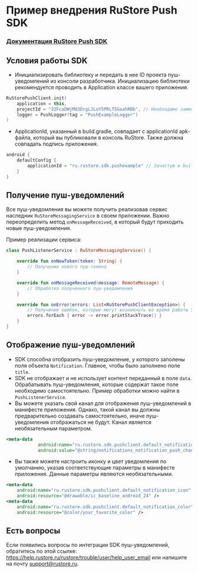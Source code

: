 # Пример внедрения RuStore Push SDK

### [Документация RuStore Push SDK](https://help.rustore.ru/rustore/for_developers/developer-documentation/sdk_push-notifications)

## Условия работы SDK

- Инициализировать библиотеку и передать в нее ID проекта пуш-уведомлений из консоли разработчика. Инициализацию библиотеки рекомендуется проводить в Application классе вашего приложения.

```kotlin
RuStorePushClient.init(
    application = this,
    projectId = "32FcaDWjM03DrgLJLoY5PRLT5GaahRBb", // Необходимо заменить на свой ID проекта пуш-уведомлений из консоли
    logger = PushLogger(tag = "PushExampleLogger")
)
```

- ApplicationId, указанный в build.gradle, совпадает с applicationId apk-файла, который вы публиковали в консоль RuStore. Также должна совпадать подпись приложения.

```kotlin
android {
    defaultConfig {
        applicationId = "ru.rustore.sdk.pushexample" // Зачастую в buildTypes приписывается .debug
    }
}
```

## Получение пуш-уведомлений

Все пуш-уведомления вы можете получить реализовав сервис наследник `RuStoreMessagingService` в своем приложении. Важно переопределить метод `onMessageReceived`, в который будут приходить новые пуш-уведомления.

Пример реализации сервиса:
```kotlin
class PushListenerService : RuStoreMessagingService() {

    override fun onNewToken(token: String) {
        // Получение нового пуш-токена
    }

    override fun onMessageReceived(message: RemoteMessage) {
        // Обработка полученного пуш-уведомления
    }

    override fun onError(errors: List<RuStorePushClientException>) {
        // Получение ошибок, которые могут возникнуть во время работы SDK
        errors.forEach { error -> error.printStackTrace() }
    }
}
```

## Отображение пуш-уведомлений

- SDK способна отобразить пуш-уведомление, у которого заполены поля объекта `Notification`. Главное, чтобы было заполнено поле `title`.
- SDK не отображает и не использует контент переданный в поле `data`. Обрабатывать пуш-уведомления, которые содержат такое поле необходимо самостоятельно. Пример обработки можно найти в `PushListenerService`.
- Вы можете указать свой канал для отображения пуш-уведомлений в манифесте приложения. Однако, такой канал вы должны предварительно создавать самостоятельно, иначе пуш-уведомления отображаться не будут. Канал является необязательным параметром.
```xml
<meta-data
            android:name="ru.rustore.sdk.pushclient.default_notification_channel_id"
            android:value="@string/notifications_notification_push_channel_id" />
```
- Вы также можете настроить иконку и цвет уведомления по умолчанию, указав соответствующие параметры в манифесте приложения. Данные параметры являются необязательными.
```xml
<meta-data
    android:name="ru.rustore.sdk.pushclient.default_notification_icon"
    android:resource="@drawable/ic_baseline_android_24" />
<meta-data
    android:name="ru.rustore.sdk.pushclient.default_notification_color"
    android:resource="@color/your_favorite_color" />
```

## Есть вопросы
Если появились вопросы по интеграции SDK пуш-уведомлений, обратитесь по этой ссылке: https://help.rustore.ru/rustore/trouble/user/help_user_email или напишите на почту support@rustore.ru.